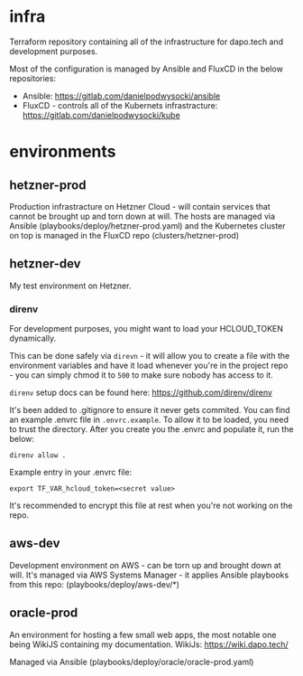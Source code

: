 # infra


Terraform repository containing all of the infrastructure for dapo.tech and development purposes.


Most of the configuration is managed by Ansible and FluxCD in the below repositories:
- Ansible: https://gitlab.com/danielpodwysocki/ansible
- FluxCD - controls all of the Kubernets infrastracture: https://gitlab.com/danielpodwysocki/kube
# environments

## hetzner-prod

Production infrastracture on Hetzner Cloud - will contain services that cannot be brought up and torn down at will.
The hosts are managed via Ansible (playbooks/deploy/hetzner-prod.yaml) and the Kubernetes cluster on top is managed in the FluxCD repo (clusters/hetzner-prod)

## hetzner-dev

My test environment on Hetzner.

### direnv

For development purposes, you might want to load your HCLOUD_TOKEN dynamically.

This can be done safely via `direvn` - it will allow you to create a file with the environment variables and have it load whenever you're in the project repo - you can simply chmod it to `500` to make sure nobody has access to it.

`direnv` setup docs can be found here: https://github.com/direnv/direnv

It's been added to .gitignore to ensure it never gets commited. You can find an example .envrc file in `.envrc.example`.
To allow it to be loaded, you need to trust the directory. After you create you the .envrc and populate it, run the below:

```
direnv allow .
```

Example entry in your .envrc file:
```
export TF_VAR_hcloud_token=<secret value>
```

It's recommended to encrypt this file at rest when you're not working on the repo.

## aws-dev

Development environment on AWS - can be torn up and brought down at will.
It's managed via AWS Systems Manager - it applies Ansible playbooks from this repo: 
(playbooks/deploy/aws-dev/*)


## oracle-prod

An environment for hosting a few small web apps, the most notable one being WikiJS containing my documentation.
WikiJs: https://wiki.dapo.tech/

Managed via Ansible (playbooks/deploy/oracle/oracle-prod.yaml)
